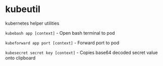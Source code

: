 # kubeutil
kubernetes helper utilities

`kubebash app [context]` - Open bash terminal to pod

`kubeforward app port [context]` - Forward port to pod

`kubesecret secret key [context]` - Copies base64 decoded secret value onto clipboard
